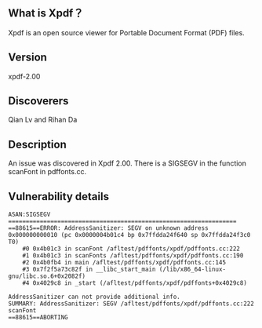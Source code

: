 ## What is Xpdf？
Xpdf is an open source viewer for Portable Document Format (PDF)
files.
## Version
xpdf-2.00
## Discoverers
Qian Lv and Rihan Da
## Description
An issue was discovered in Xpdf 2.00. There is a SIGSEGV in the function scanFont in pdffonts.cc.
## Vulnerability details
```
ASAN:SIGSEGV
=================================================================
==88615==ERROR: AddressSanitizer: SEGV on unknown address 0x000000000010 (pc 0x0000004b01c4 bp 0x7ffdda24f640 sp 0x7ffdda24f3c0 T0)
    #0 0x4b01c3 in scanFont /afltest/pdffonts/xpdf/pdffonts.cc:222
    #1 0x4b01c3 in scanFonts /afltest/pdffonts/xpdf/pdffonts.cc:190
    #2 0x4b0fb4 in main /afltest/pdffonts/xpdf/pdffonts.cc:145
    #3 0x7f2f5a73c82f in __libc_start_main (/lib/x86_64-linux-gnu/libc.so.6+0x2082f)
    #4 0x4029c8 in _start (/afltest/pdffonts/xpdf/pdffonts+0x4029c8)

AddressSanitizer can not provide additional info.
SUMMARY: AddressSanitizer: SEGV /afltest/pdffonts/xpdf/pdffonts.cc:222 scanFont
==88615==ABORTING
```